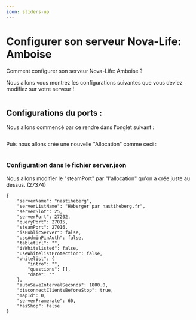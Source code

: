 ```yaml
---
icon: sliders-up
---
```


# Configurer son serveur Nova-Life: Amboise

Comment configurer son serveur Nova-Life: Amboise ?



Nous allons vous montrez les configurations suivantes que vous deviez modifiez sur votre serveur !

<figure><img src="https://gitbookio.github.io/onboarding-template-images/markdown-hero.png" alt=""><figcaption></figcaption></figure>

## Configurations du ports :

Nous allons commencé par ce rendre dans l'onglet suivant :&#x20;

<figure><img src="../.gitbook/assets/Capture d&#x27;écran 2024-11-29 223854.png" alt=""><figcaption></figcaption></figure>

Puis nous allons crée une nouvelle "Allocation" comme ceci :&#x20;

<figure><img src="../.gitbook/assets/Capture d&#x27;écran 2024-11-29 224119.png" alt=""><figcaption></figcaption></figure>

### Configuration dans le fichier server.json

Nous allons modifier le "steamPort" par "l'allocation" qu'on a crée juste au dessus. (27374)

```
{
    "serverName": "nastiheberg",
    "serverListName": "Héberger par nastiheberg.fr",
    "serverSlot": 25,
    "serverPort": 27202,
    "queryPort": 27015,
    "steamPort": 27016,
    "isPublicServer": false,
    "useAdminPinAuth": false,
    "tabletUrl": "",
    "isWhitelisted": false,
    "useWhitelistProtection": false,
    "whitelist": {
        "intro": "",
        "questions": [],
        "date": ""
    },
    "autoSaveIntervalSeconds": 1800.0,
    "disconnectClientsBeforeStop": true,
    "mapId": 0,
    "serverFramerate": 60,
    "hasShop": false
}
```
